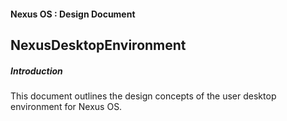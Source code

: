 #### Nexus OS : Design Document
   NexusDesktopEnvironment
---
##### Introduction

This document outlines the design concepts of the user desktop environment for Nexus OS. 

<!--TOC-->
